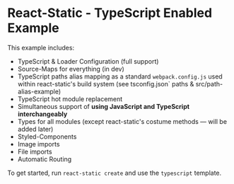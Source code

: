 # React-Static - TypeScript Enabled Example

This example includes:
- TypeScript & Loader Configuration (full support)
- Source-Maps for everything (in dev)
- TypeScript paths alias mapping as a standard `webpack.config.js` used 
within react-static's build system (see tsconfig.json` paths & 
src/path-alias-example)
- TypeScript hot module replacement
- Simultaneous support of **using JavaScript and TypeScript interchangeably**
- Types for all modules (except react-static's costume methods — will be 
added later)
- Styled-Components
- Image imports
- File imports
- Automatic Routing


To get started, run `react-static create` and use the `typescript` 
template.
